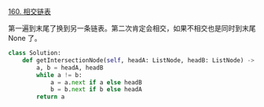 [160. 相交链表](https://leetcode-cn.com/problems/intersection-of-two-linked-lists/)

第一遍到末尾了换到另一条链表。第二次肯定会相交，如果不相交也是同时到末尾 None 了。

```py
class Solution:
    def getIntersectionNode(self, headA: ListNode, headB: ListNode) -> ListNode:
        a, b = headA, headB
        while a != b:
            a = a.next if a else headB
            b = b.next if b else headA
        return a
```

